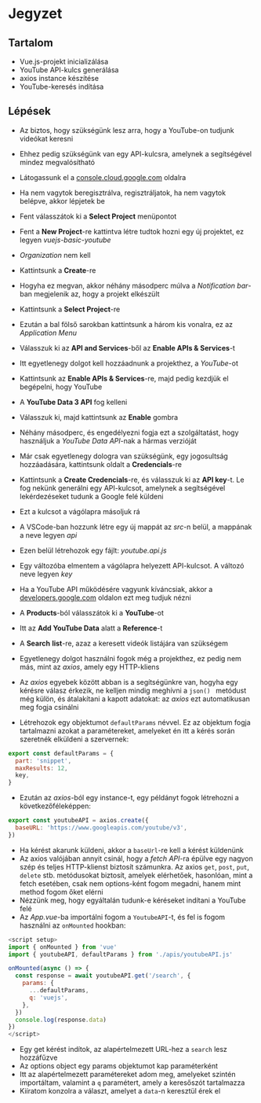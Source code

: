# Jegyzet

## Tartalom

- Vue.js-projekt inicializálása
- YouTube API-kulcs generálása
- axios instance készítése
- YouTube-keresés indítása

## Lépések

- Az biztos, hogy szükségünk lesz arra, hogy a YouTube-on tudjunk videókat keresni 
- Ehhez pedig szükségünk van egy API-kulcsra, amelynek a segítségével mindez megvalósítható
- Látogassunk el a [console.cloud.google.com](console.cloud.google.com) oldalra
- Ha nem vagytok beregisztrálva, regisztráljatok, ha nem vagytok belépve, akkor lépjetek be
- Fent válasszátok ki a **Select Project** menüpontot
- Fent a **New Project**-re kattintva létre tudtok hozni egy új projektet, ez legyen _vuejs-basic-youtube_
- _Organization_ nem kell
- Kattintsunk a **Create**-re
- Hogyha ez megvan, akkor néhány másodperc múlva a _Notification bar_-ban megjelenik az, hogy a projekt elkészült
- Kattintsunk a **Select Project**-re
- Ezután a bal fölső sarokban kattintsunk a három kis vonalra, ez az _Application Menu_
- Válasszuk ki az **API and Services**-ből az **Enable APIs & Services**-t
- Itt egyetlenegy dolgot kell hozzáadnunk a projekthez, a _YouTube_-ot
- Kattintsunk az **Enable APIs & Services**-re, majd pedig kezdjük el begépelni, hogy YouTube
- A **YouTube Data 3 API** fog kelleni
- Válasszuk ki, majd kattintsunk az **Enable** gombra

- Néhány másodperc, és engedélyezni fogja ezt a szolgáltatást, hogy használjuk a _YouTube Data API_-nak a hármas verzióját
- Már csak egyetlenegy dologra van szükségünk, egy jogosultság hozzáadására, kattintsunk oldalt a **Credencials**-re
- Kattintsunk a **Create Credencials**-re, és válasszuk ki az **API key**-t. Le fog nekünk generálni egy API-kulcsot, amelynek a segítségével lekérdezéseket tudunk a Google felé küldeni
- Ezt a kulcsot a vágólapra másoljuk rá
- A VSCode-ban hozzunk létre egy új mappát az _src_-n belül, a mappának a neve legyen _api_
- Ezen belül létrehozok egy fájlt: _youtube.api.js_
- Egy változóba elmentem a vágólapra helyezett API-kulcsot. A változó neve legyen _key_
- Ha a YouTube API működésére vagyunk kíváncsiak, akkor a [developers.google.com](developers.google.com) oldalon ezt meg tudjuk nézni
- A **Products**-ból válasszátok ki a **YouTube**-ot
- Itt az **Add YouTube Data** alatt a **Reference**-t
- A **Search** **list**-re, azaz a keresett videók listájára van szükségem
- Egyetlenegy dolgot használni fogok még a projekthez, ez pedig nem más, mint az _axios_, amely egy HTTP-kliens
- Az _axios_ egyebek között abban is a segítségünkre van, hogyha egy kérésre válasz érkezik, ne kelljen mindig meghívni a `json() ` metódust még külön, és átalakítani a kapott adatokat: az _axios_ ezt automatikusan meg fogja csinálni
- Létrehozok egy objektumot `defaultParams` névvel. Ez az objektum fogja tartalmazni azokat a paramétereket, amelyeket én itt a kérés során szeretnék elküldeni a szervernek:

```js
export const defaultParams = {
  part: 'snippet',
  maxResults: 12,
  key,
}
```

- Ezután az *axios*-ból egy instance-t, egy példányt fogok létrehozni a következőféleképpen:

```js
export const youtubeAPI = axios.create({
  baseURL: 'https://www.googleapis.com/youtube/v3',
})
```

- Ha kérést akarunk küldeni, akkor a `baseUrl`-re kell a kérést küldenünk
- Az axios valójában annyit csinál, hogy a _fetch API_-ra épülve egy nagyon szép és teljes HTTP-klienst biztosít számunkra. Az axios `get`, `post`, `put`, `delete` stb. metódusokat biztosít, amelyek elérhetőek, hasonlóan, mint a fetch esetében, csak nem options-ként fogom megadni, hanem mint method fogom őket elérni
- Nézzünk meg, hogy egyáltalán tudunk-e kéréseket indítani a YouTube felé
- Az _App.vue_-ba importálni fogom a `YoutubeAPI`-t, és fel is fogom használni az `onMounted` hookban:

```js
<script setup>
import { onMounted } from 'vue'
import { youtubeAPI, defaultParams } from './apis/youtubeAPI.js'

onMounted(async () => {
  const response = await youtubeAPI.get('/search', {
    params: {
      ...defaultParams,
      q: 'vuejs',
    },
  })
  console.log(response.data)
})
</script>
```

- Egy get kérést indítok, az alapértelmezett URL-hez a `search` lesz hozzáfűzve
- Az options object egy params objektumot kap paraméterként
- Itt az alapértelmezett paramétereket adom meg, amelyeket szintén importáltam, valamint a `q` paramétert, amely a keresőszót tartalmazza
- Kiíratom konzolra a választ, amelyet a `data`-n keresztül érek el
